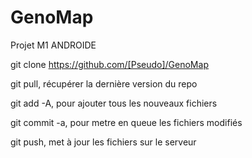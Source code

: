 # GenoMap
Projet M1 ANDROIDE


git clone https://github.com/[Pseudo]/GenoMap


git pull, récupérer la dernière version du repo


git add -A, pour ajouter tous les nouveaux fichiers


git commit -a, pour metre en queue les fichiers modifiés


git push, met à jour les fichiers sur le serveur


